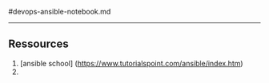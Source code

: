 #devops-ansible-notebook.md

---

## Ressources 

1. [ansible school] (https://www.tutorialspoint.com/ansible/index.htm)
2. 